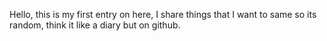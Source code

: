 Hello, this is my first entry on here, I share things that I want to same so its random, think it like a diary but on github.
